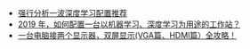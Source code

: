 



* [强行分析一波深度学习配置推荐](https://zhuanlan.zhihu.com/p/56075793)
* [2019 年，如何配置一台以机器学习、深度学习为用途的工作站？](https://www.zhihu.com/question/310387269/answer/584905424)
* [一台电脑接两个显示器，双屏显示(VGA篇、HDMI篇）全攻略！](http://www.360doc.com/content/10/1018/16/108458_61995106.shtml)